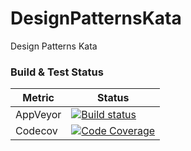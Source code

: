 # DesignPatternsKata
Design Patterns Kata

### Build & Test Status

| Metric      | Status      |
| ----- | ----- |
|AppVeyor | [![Build status](https://ci.appveyor.com/api/projects/status/github/jannesrsa/designpatternskata?svg=true)](https://ci.appveyor.com/project/jannesrsa/designpatternskata)  |
|Codecov  | [![Code Coverage](https://codecov.io/gh/jannesrsa/designpatternskata/coverage.svg)](https://codecov.io/gh/jannesrsa/designpatternskatas) |